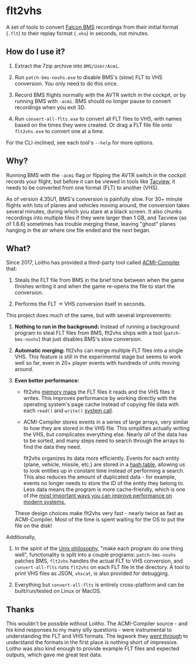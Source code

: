 # flt2vhs

A set of tools to convert
[Falcon BMS](https://www.benchmarksims.org/forum/content.php) recordings
from their initial format (`.flt`) to their replay format (`.vhs`)
in seconds, not minutes.

## How do I use it?

1. Extract the 7zip archive into `BMS/User/Acmi`.

2. Run `patch-bms-novhs.exe` to disable BMS's (slow) FLT to VHS conversion.
   You only need to do this once.

3. Record BMS flights normally with the AVTR switch in the cockpit,
   or by running BMS with `-acmi`. BMS should no longer pause to convert
   recordings when you exit 3D.

4. Run `convert-all-flts.exe` to convert all FLT files to VHS,
   with names based on the times they were created.
   Or drag a FLT file file onto `flt2vhs.exe` to convert one at a time.

For the CLI-inclined, see each tool's `--help` for more options.

## Why?

Running BMS with the `-acmi` flag or flipping the AVTR switch in the cockpit
records your flight, but before it can be viewed in tools like
[Tacview](https://www.tacview.net/product/en/), it needs to be converted
from one format (FLT) to another (VHS).

As of version 4.35U1, BMS's conversion is painfully slow.
For 30+ minute flights with lots of planes and vehicles moving around,
the conversion takes several minutes, during which you stare at a black screen.
It also chunks recordings into multiple files if they were larger than 1 GB,
and Tacview (as of 1.8.6) sometimes has trouble merging these, leaving "ghost"
planes hanging in the air where one file ended and the next began.

## What?

Since 2017, Loitho has provided a third-party tool called
[ACMI-Compiler](https://github.com/loitho/acmi-compiler) that:

1. Steals the FLT file from BMS in the brief time between when the game
   finishes writing it and when the game re-opens the file to start the conversion.

2. Performs the FLT -> VHS conversion itself in seconds.

This project does much of the same, but with several improvements:

1. **Nothing to run in the background:** Instead of running a background program
   to steal FLT files from BMS, flt2vhs ships with a tool (`patch-bms-novhs`)
   that just disables BMS's slow conversion.

2. **Automatic merging:** flt2vhs can merge multiple FLT files into a single VHS.
   This feature is still in the experimental stage but seems to work well
   so far, even in 20+ player events with hundreds of units moving around.

3. **Even better performance:**

    - flt2vhs [memory maps](https://en.wikipedia.org/wiki/Memory-mapped_file#Benefits)
      the FLT files it reads and the VHS files it writes.
      This improves performance by working directly with the operating system's
      page cache instead of copying file data with each `read()` and `write()`
      [system call](https://en.wikipedia.org/wiki/System_call).

    - ACMI-Compiler stores events in a series of large arrays, very similar to
      how they are stored in the VHS file. This simplifies actually writing the VHS,
      but complicates everything else. Nearly _all_ of the data has to be sorted,
      and many steps need to search through the arrays to find the data they need.

      flt2vhs organizes its data more efficiently.
      Events for each entity (plane, vehicle, missile, etc.) are stored in a
      [hash table](https://en.wikipedia.org/wiki/Hash_table), allowing us to
      look entities up in constant time instead of performing a search.
      This also reduces the amount of duplicated data - for example,
      events no longer needs to store the ID of the entity they belong to.
      Less data means the program is more cache-friendly, which is one of the
      [most important ways you can improve performance on modern systems.](https://www.youtube.com/watch?v=0_Byw9UMn9g)

    These design choices make flt2vhs very fast - nearly twice as fast as
    ACMI-Compiler. Most of the time is spent waiting for the OS to put the
    file on the disk!

Additionally,

1. In the spirit of the [Unix philosophy](https://en.wikipedia.org/wiki/Unix_philosophy),
   "make each program do one thing well", functionality is split into a couple programs:
   `patch-bms-novhs` patches BMS, `flt2vhs` handles the actual FLT to VHS conversion,
   and `convert-all-flts` runs `flt2vhs` on each FLT file in the directory.
   A tool to print VHS files as JSON, `vhscat`, is also provided for debugging.

2. Everything but `convert-all-flts` is entirely cross-platform and can be
   built/run/tested on Linux or MacOS.

## Thanks

This wouldn't be possible without Loitho.
The ACMI-Compiler source - and his kind responses to my many silly questions -
were instrumental to understanding the FLT and VHS formats.
The legwork they [went through](https://www.benchmarksims.org/forum/showthread.php?32245-Beta-ACMI-compiler&highlight=acmi+compiler)
to understand the formats in the first place is nothing short of impressive.
Loitho was also kind enough to provide example FLT files and expected outputs,
which gave me great test data.
